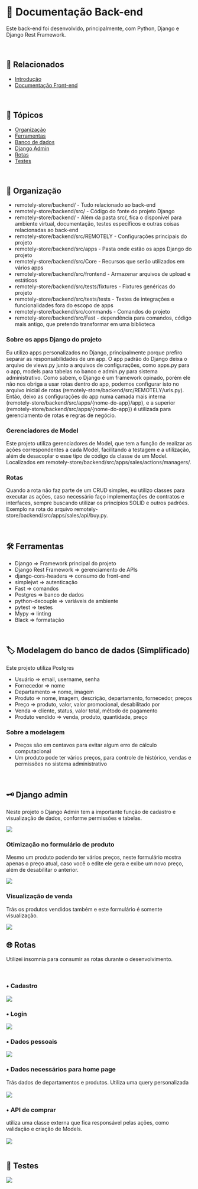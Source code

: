 <h1>📖 Documentação Back-end</h1>
<p>Este back-end foi desenvolvido, principalmente, com Python, Django e Django Rest Framework.</p>

<br>

<h2>🔗 Relacionados</h2>
<ul>
<li><a href="https://github.com/dhomini-rabelo/remotely-store">Introdução</a></li>
<li><a href="https://github.com/dhomini-rabelo/remotely-store/tree/main/frontend">Documentação Front-end</a></li>
</ul>

<br>
<h2>🔗 Tópicos</h2>
<ul>
<li><a href="#organization">Organização</a></li>
<li><a href="#tools">Ferramentas</a></li>
<li><a href="#db">Banco de dados</a></li>
<li><a href="#admin">Django Admin</a></li>
<li><a href="#routes">Rotas</a></li>
<li><a href="#tests">Testes</a></li>
</ul>

<br>
<h2 id="organization">🎯 Organização</h2>

<ul>

<li>remotely-store/backend/ - Tudo relacionado ao back-end</li>
<li>remotely-store/backend/src/ - Código do fonte do projeto Django</li>
<li>remotely-store/backend/ - Além da pasta src/, fica o disponível para ambiente virtual, documentação, testes específicos e outras coisas relacionadas ao back-end</li>
<li>remotely-store/backend/src/REMOTELY - Configurações principais do projeto</li>
<li>remotely-store/backend/src/apps - Pasta onde estão os apps Django do projeto</li>
<li>remotely-store/backend/src/Core - Recursos que serão utilizados em vários apps</li>
<li>remotely-store/backend/src/frontend - Armazenar arquivos de upload e estáticos</li>
<li>remotely-store/backend/src/tests/fixtures - Fixtures genéricas do projeto</li>
<li>remotely-store/backend/src/tests/tests - Testes de integrações e funcionalidades fora do escopo de apps</li>
<li>remotely-store/backend/src/commands - Comandos do projeto</li>
<li>remotely-store/backend/src/Fast - dependência para comandos, código mais antigo, que pretendo transformar em uma biblioteca</li>

</ul>

<h3>Sobre os apps Django do projeto</h3>

<p>
Eu utilizo apps personalizados no Django, principalmente porque prefiro separar as responsabilidades de um app. O
app padrão do Django deixa o arquivo de views.py junto a arquivos de configurações, como apps.py para o app, models
para tabelas no banco e admin.py para sistema administrativo. Como sabem, o Django é um framework opinado, porém 
ele não nos obriga a usar rotas dentro do app, podemos configurar isto no arquivo inicial de rotas (remotely-store/backend/src/REMOTELY/urls.py). Então, deixo as configurações do app numa camada mais interna
(remotely-store/backend/src/apps/{nome-do-app}/app), e a superior 
(remotely-store/backend/src/apps/{nome-do-app}) é utilizada para gerenciamento de rotas e regras de negócio.
</p>

<h3>Gerenciadores de Model</h3>

<p>
Este projeto utiliza gerenciadores de Model, que tem a função de realizar as ações correspondentes
a cada Model, facilitando a testagem e a utilização, além de desacoplar o esse tipo de código da classe de um Model. 
Localizados em remotely-store/backend/src/apps/sales/actions/managers/.
</p>

<h3>Rotas</h3>

<p>
Quando a rota não faz parte de um CRUD simples, eu utilizo classes para executar as ações, caso necessário faço 
implementações de contratos e interfaces, sempre buscando utilizar os princípios SOLID e outros padrões. Exemplo na rota do arquivo remotely-store/backend/src/apps/sales/api/buy.py.
</p>


<br>
<h2 id="tools">🛠️ Ferramentas</h2>


<ul>
<li>Django => Framework principal do projeto</li>
<li>Django Rest Framework => gerenciamento de APIs</li>
<li>django-cors-headers => consumo do front-end</li>
<li>simplejwt => autenticação</li>
<li>Fast => comandos</li>
<li>Postgres => banco de dados</li>
<li>python-decouple => variáveis de ambiente</li>
<li>pytest => testes</li>
<li>Mypy => linting</li>
<li>Black => formatação</li>
</ul>

<br>
<h2 id="db">🏷️ Modelagem do banco de dados (Simplificado)</h2>
<p>Este projeto utiliza Postgres</p>

<ul>
<li>Usuário => email, username, senha</li>
<li>Fornecedor => nome</li>
<li>Departamento => nome, imagem</li>
<li>Produto => nome, imagem, descrição, departamento, fornecedor, preços</li>
<li>Preço => produto, valor, valor promocional, desabilitado por</li>
<li>Venda => cliente, status, valor total, método de pagamento</li>
<li>Produto vendido => venda, produto, quantidade, preço</li>
</ul>

<h3>Sobre a modelagem</h3>

<ul>
<li>Preços são em centavos para evitar algum erro de cálculo computacional</li>
<li>Um produto pode ter vários preços, para controle de histórico, vendas e permissões no sistema administrativo</li>
</ul>

<br>
<h2 id="admin">🗝️ Django admin</h2>
<p>Neste projeto o Django Admin tem a importante função de cadastro e visualização de dados, conforme permissões e tabelas.</p>
<img src="./readme/admin.gif" />
<br>

<h3>Otimização no formulário de produto</h3>
<p>
Mesmo um produto podendo ter vários preços, neste formulário mostra apenas o preço atual, caso você o edite ele
gera e exibe um novo preço, além de desabilitar o anterior.
</p>
<img src="./readme/admin-product.gif" />
<br>

<h3>Visualização de venda</h3>
<p>
Trás os produtos vendidos também e este formulário é somente visualização.
</p>

<img src="./readme/admin-venda.png" />


<br>
<h2 id="routes">🌐 Rotas</h2>
<p>
Utilizei insomnia para consumir as rotas durante o desenvolvimento.
</p>
<br>

<h3>• Cadastro</h3>
<img src="./readme/register.gif" />
<br>

<h3>• Login</h3>
<img src="./readme/login.gif" />
<br>

<h3>• Dados pessoais</h3>
<img src="./readme/me.gif" />
<br>

<h3>• Dados necessários para home page</h3>
<div><span>Trás dados de departamentos e produtos. Utiliza uma query personalizada</span></div>
<br>
<img src="./readme/home.gif" />
<br>

<h3>• API de comprar</h3>
<div><span>utiliza uma classe externa que fica responsável pelas ações, como validação e criação de Models.</span></div>
<br>
<img src="./readme/buy.gif" />
<br>

<br>
<h2 id="tests">🧪 Testes</h2>
<img src="./readme/pytest.png" />